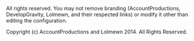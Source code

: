 All rights reserved. You may not remove branding (AccountProductions, DevelopGravity, Lolmewn, and their respected links) or modify it other than editing the configuration.


Copyright (c) AccountProductions and Lolmewn 2014. All Rights Reserved.